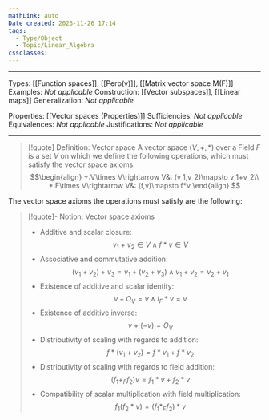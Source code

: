 ```yaml
---
mathLink: auto
Date created: 2023-11-26 17:14
tags:
  - Type/Object
  - Topic/Linear_Algebra
cssclasses:
---
```


---  

Types: [[Function spaces]], [[Perp(v)]], [[Matrix vector space M(F)]]
Examples: _Not applicable_
Construction: [[Vector subspaces]], [[Linear maps]]
Generalization: _Not applicable_

Properties: [[Vector spaces (Properties)]]
Sufficiencies: _Not applicable_
Equivalences: _Not applicable_
Justifications: _Not applicable_

---

> [!quote] Definition: Vector space
> A vector space $(V,+,*)$ over a Field $F$ is a set $V$ on which we define the following operations, which must satisfy the vector space axioms:
> $$\begin{align}
> +:V\times V\rightarrow V&: (v_1,v_2)\mapsto v_1+v_2\\
> *:F\times V\rightarrow V&: (f,v)\mapsto f*v
> \end{align}
> $$ 

The vector space axioms the operations must satisfy are the following:

>[!quote]- Notion: Vector space axioms
>- Additive and scalar closure:$$v_1+v_2\in V\land f*v\in V$$
>- Associative and commutative addition:$$(v_1+v_2)+v_3=v_1+(v_2+v_3)\land v_1+v_2=v_2+v_1$$
>- Existence of additive and scalar identity:$$v+O_V=v\land I_F*v=v$$
>- Existence of additive inverse:$$v+(-v)=O_V$$
>- Distributivity of scaling with regards to addition:$$f*(v_1+v_2)=f*v_1+f*v_2$$
>- Distributivity of scaling with regards to field addition:$$(f_1+_Ff_2)v=f_1*v+f_2*v$$
>- Compatibility of scalar multiplication with field multiplication: $$f_{1}(f_{2}*v)=(f_{1}*_{F}f_{2})*v$$


